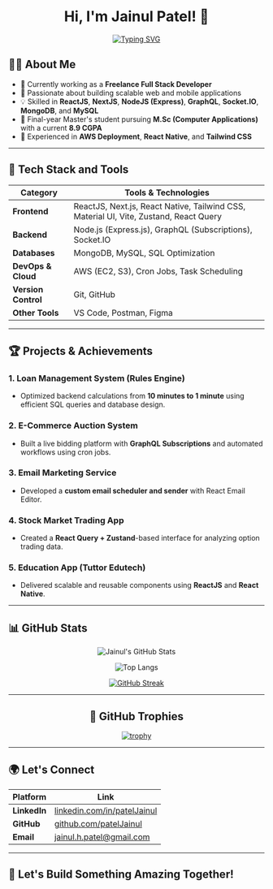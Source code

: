 <div align="center">

# Hi, I'm Jainul Patel! 👋

[![Typing SVG](https://readme-typing-svg.demolab.com?font=Fira+Code&weight=500&size=24&pause=1000&color=F75C7E&center=true&vCenter=true&width=435&lines=Full-Stack+Developer;Freelancer;Open+Source+Contributor;Tech+Enthusiast)](https://git.io/typing-svg)
</div>

## 👨‍💻 About Me

- 🔭 Currently working as a **Freelance Full Stack Developer**
- 🌱 Passionate about building scalable web and mobile applications
- 💡 Skilled in **ReactJS**, **NextJS**, **NodeJS (Express)**, **GraphQL**, **Socket.IO**, **MongoDB**, and **MySQL**
- 📖 Final-year Master's student pursuing **M.Sc (Computer Applications)** with a current **8.9 CGPA**
- 🌟 Experienced in **AWS Deployment**, **React Native**, and **Tailwind CSS**

---

## 🚀 Tech Stack and Tools

| **Category**        | **Tools & Technologies**                                                                                           |
|---------------------|-------------------------------------------------------------------------------------------------------------------|
| **Frontend**        | ReactJS, Next.js, React Native, Tailwind CSS, Material UI, Vite, Zustand, React Query                              |
| **Backend**         | Node.js (Express.js), GraphQL (Subscriptions), Socket.IO                                                          |
| **Databases**       | MongoDB, MySQL, SQL Optimization                                                                                  |
| **DevOps & Cloud**  | AWS (EC2, S3), Cron Jobs, Task Scheduling                                                                         |
| **Version Control** | Git, GitHub                                                                                                       |
| **Other Tools**     | VS Code, Postman, Figma                                                                                           |

---

## 🏆 Projects & Achievements

### **1. Loan Management System (Rules Engine)**  
- Optimized backend calculations from **10 minutes to 1 minute** using efficient SQL queries and database design.  

### **2. E-Commerce Auction System**  
- Built a live bidding platform with **GraphQL Subscriptions** and automated workflows using cron jobs.  

### **3. Email Marketing Service**  
- Developed a **custom email scheduler and sender** with React Email Editor.  

### **4. Stock Market Trading App**  
- Created a **React Query + Zustand**-based interface for analyzing option trading data.  

### **5. Education App (Tuttor Edutech)**  
- Delivered scalable and reusable components using **ReactJS** and **React Native**.

---

## 📊 GitHub Stats

<div align="center">

![Jainul's GitHub Stats](https://github-readme-stats.vercel.app/api?username=patelJainul&show_icons=true&theme=radical)

![Top Langs](https://github-readme-stats.vercel.app/api/top-langs/?username=patelJainul&layout=compact&theme=radical)

[![GitHub Streak](https://nirzak-streak-stats.vercel.app/?user=patelJainul&theme=radical&exclude_days=Sat%2CSun)](https://git.io/streak-stats)

---

## 🏅 GitHub Trophies

[![trophy](https://github-profile-trophy.vercel.app/?username=patelJainul&theme=radical&row=1&column=7)](https://github.com/ryo-ma/github-profile-trophy)

</div>

---

## 🌍 Let's Connect

| Platform        | Link                                                                 |
|-----------------|----------------------------------------------------------------------|
| **LinkedIn**    | [linkedin.com/in/patelJainul](https://www.linkedin.com/in/patel-Jainul) |
| **GitHub**      | [github.com/patelJainul](https://github.com/patelJainul)             |
| **Email**       | [jainul.h.patel@gmail.com](mailto:jainul.h.patel@gmail.com)               |

---

## 🚀 Let's Build Something Amazing Together! 
